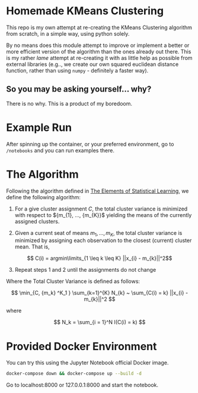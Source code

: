 # Homemade KMeans Clustering
This repo is my own attempt at re-creating the KMeans Clustering algorithm from scratch, in a simple way, using python solely. 

By no means does this module attempt to improve or implement a better or more efficient version of the algorithm than the ones already out there. This is my rather *lame* attempt at re-creating it with as little help as possible from external libraries (e.g.., we create our own squared euclidean distance function, rather than using `numpy` - definitely a faster way).

## So you may be asking yourself... why?

There is no why. This is a product of my boredoom.

# Example Run

After spinning up the container, or your preferred environment, go to `/notebooks` and you can run examples there.

# The Algorithm

Following the algorithm defined in [The Elements of Statistical Learning](https://hastie.su.domains/ElemStatLearn/), we define the following algorithm:

1. For a give cluster assignment $C$, the total cluster variance is minimized with respect to ${m_{1}, ..., {m_{K}}$ yielding the means of the currently assigned clusters.

2. Given a current seat of means ${m_{1}, ..., m_{K}}$, the total cluster variance is minimized by assigning each observation to the closest (current) cluster mean. That is,

$$ C(i) = argmin\limits_{1 \leq k \leq K} ||x_{i} - m_{k}||^2$$

3. Repeat steps 1 and 2 until the assignments do not change

Where the Total Cluster Variance is defined as follows:

$$ \min_{C, {m_k} ^K_1 } \sum_{k=1}^{K} N_{k} ~ \sum_{C(i) = k} ||x_{i} - m_{k}||^2 $$

where

$$ N_k = \sum_{i = 1}^N I(C(i) = k) $$

# Provided Docker Environment

You can try this using the Jupyter Notebook official Docker image.

```bash
docker-compose down && docker-compose up --build -d
```

Go to localhost:8000 or 127.0.0.1:8000 and start the notebook.
